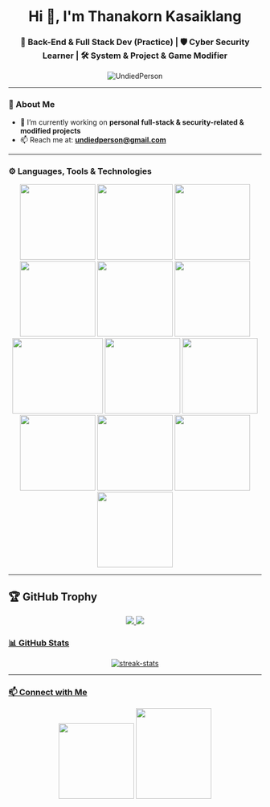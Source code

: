 <h1 align="center">Hi 👋, I'm Thanakorn Kasaiklang</h1>
<h3 align="center">🔧 Back-End & Full Stack Dev (Practice) | 🛡️ Cyber Security Learner | 🛠️ System & Project & Game Modifier</h3>

<p align="center">
  <img src="https://komarev.com/ghpvc/?username=UndiedPerson&label=Profile%20views&color=0e75b6&style=flat" alt="UndiedPerson" />
</p>

---

### 🚀 About Me

- 🔭 I’m currently working on **personal full-stack & security-related & modified projects**  
- 📫 Reach me at: **undiedperson@gmail.com**

---

### ⚙️ Languages, Tools & Technologies

<p align="center">
  <img src="https://img.icons8.com/?size=100&id=101665&format=png&color=000000" width="150" height="150"/>
  <img src="https://img.icons8.com/?size=100&id=38792&format=png&color=000000" width="150" height="150"/>
  <img src="https://github.com/user-attachments/assets/23278218-9bd0-47b9-97bb-d631375bc0e8" width="150" height="150"">
  <br/>
  <img src="https://img.icons8.com/?size=100&id=D2Hi2VkJSi33&format=png&color=000000" width="150" height="150"/>
  <img src="https://img.icons8.com/?size=100&id=YjeKwnSQIBUq&format=png&color=000000" width="150" height="150"/>
  <img src="https://img.icons8.com/?size=100&id=13679&format=png&color=000000" width="150" height="150"/>
<!--   <img src="https://img.icons8.com/?size=100&id=0FC8MqL9J16f&format=png&color=000000" width="150" height="150"/> -->
  <img src="https://img.icons8.com/?size=100&id=Xf1sHBmY73hA&format=png&color=000000" width="180" height="150"/>
  <img src="https://img.icons8.com/?size=100&id=13441&format=png&color=000000" width="150" height="150""/>
  <img src= "https://img.icons8.com/?size=100&id=8kgqBk4Qgj9P&format=png&color=000000" width="150" height="150"/>
<!--   <img src="https://img.shields.io/badge/C-00599C?logo=c&logoColor=white" /> -->
<!--   <img src="https://img.shields.io/badge/C%23-239120?logo=csharp&logoColor=white" /> -->
  <br/>
  <img src="https://img.icons8.com/?size=100&id=40670&format=png&color=000000" width="150" height="150"/>
  <img src="https://img.icons8.com/?size=100&id=asWSSTBrDlTW&format=png&color=000000" width="150" height="150"/>
  <img src="https://img.icons8.com/?size=100&id=J6KcaRLsTgpZ&format=png&color=000000" width="150" height="150"/>
  <img src="https://cdn.brandfetch.io/iddQCDuFIW/w/400/h/400/theme/dark/icon.png?c=1bxid64Mup7aczewSAYMX&t=1744345016328" width="150" height="150"/>
</p>

---
## 🏆 GitHub Trophy
<p align="center">
<a href="https://github.com/ryo-ma/github-profile-trophy">
<img src = "https://github-profile-trophy.vercel.app/?username=UndiedPerson&theme=gruvbox&no-frame=true&column=6&margin-w=10)](https://github.com/ryo-ma/github-profile-trophy"/>
<img src = "https://github-readme-stats.vercel.app/api/top-langs/?username=UndiedPerson&layout=compact&theme=gruvbox"/>
</p>

### 📊 GitHub Stats

<p align="center">
  <img src="https://github-readme-streak-stats.herokuapp.com/?user=UndiedPerson&theme=radical" alt="streak-stats"/>
  
</p>

---

### 📫 Connect with Me

<p align="center">
  <a href="mailto:undiedperson@gmail.com"><img src= "https://img.icons8.com/?size=100&id=P7UIlhbpWzZm&format=png&color=000000" width="150" height="150"/></a>
  <a href="https://linkedin.com/in/thanakorn-kasaiklang-4a63472a4" target="_blank"><img src="https://img.shields.io/badge/LinkedIn-0A66C2?logo=linkedin&logoColor=white" width="150" height="180"/></a>
</p>
